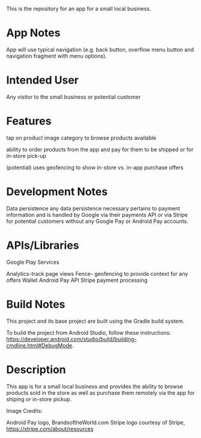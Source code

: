 This is the repository for an app for a small local business.

# App Notes

App will use typical navigation (e.g. back button, overflow menu button and navigation fragment with menu options).

# Intended User

Any visitor to the small business or potential customer

# Features

tap on product image category to browse products available

ability to order products from the app and pay for them to be shipped or for in-store pick-up

(potential) uses geofencing to show in-store vs. in-app purchase offers

# Development Notes

Data persistence any data persistence necessary pertains to payment information and is handled by Google via their payments API or via Stripe
for potential customers without any Google Pay or Android Pay accounts.

# APIs/Libraries

Google Play Services

Analytics-track page views
Fence- geofencing to provide context for any offers
Wallet
Android Pay API
Stripe payment processing

# Build Notes

This project and its base project are built using the Gradle build system.

To build the project from Android Studio, follow these instructions: https://developer.android.com/studio/build/building-cmdline.html#DebugMode.

# Description

This app is for a small local business and provides the ability to browse products sold in the store as well as purchase them remotely via the app
for shiping or in-store pickup.

Image Credits:

Android Pay logo, BrandsoftheWorld.com
Stripe logo courtesy of Stripe, https://stripe.com/about/resources

